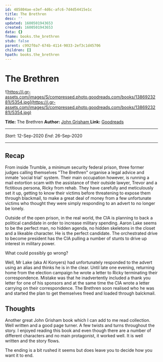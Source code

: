 ```yaml
---
id: 485804ae-e3ef-4d6c-afc6-7d4d54415e1c
title: The Brethren
desc: ''
updated: 1600501943653
created: 1600501943653
data: {}
fname: books.the_brethren
stub: false
parent: c992f0a7-674b-4114-9033-2ef3c1d45706
children: []
hpath: books.the_brethren
---
```

# The Brethren

![https://i.gr-assets.com/images/S/compressed.photo.goodreads.com/books/1386923281l/5354.jpg](https://i.gr-assets.com/images/S/compressed.photo.goodreads.com/books/1386923281l/5354.jpg)

**Title:** The Brethren
**Author:** [John Grisham ](64470c1a-a2ce-4565-b542-453a35ce51f9)
**Link:** [Goodreads](https://www.goodreads.com/book/show/5354.The_Brethren)  

* * *

_Start:_ 12-Sep-2020
_End_: 26-Sep-2020

* * *

## Recap

From inside Trumble, a minimum security federal prison, three former judges calling themselves "The Brethren" organise a legal advice and inmate 'social trial' system. Their main occupation however, is running a mail extortion scam with the assistance of their outside lawyer, Trevor and a fictitious persona, Ricky from rehab. They have carefully and meticulously set it up, getting to know their victims before threatening to expose them through blackmail, to make a great deal of money from a few unfortunate victims who thought they were simply responding to an advert to no longer be lonely. 

Outside of the open prison, in the real world, the CIA  is planning to back a political candidate in order to increase military spending. Aaron Lake seems to be the perfect man, no hidden agenda, no hidden skeletons in the closet and a likeable character. He is the perfect candidate. The orchestrated drive to become president has the CIA pulling a number of stunts to drive up interest in military power.

What could possibly go wrong?

Well, Mr Lake (aka Al Konyers) had unfortunately responded to the advert using an alias and thinks he is in the clear. Until late one evening, returning home from the election campaign he wrote a letter to Ricky terminating their correspondence. Mistake was that he inadvertently included a thank you letter for one of his sponsors and at the same time the CIA wrote a letter carrying on their correspondence.  The Brethren soon realised who he was and started the plan to get themselves freed and loaded through balckmail.

## Thoughts

Another great John Grisham book which I can add to me read collection. Well written and a good page turner. A few twists and turns throughout the story.  I enjoyed reading this book and even though there are a number of different characters and no main protagonist, it worked well. It is well written and the story flows.

The ending is a bit rushed it seems but does leave you to decide how you want it to end.
